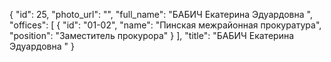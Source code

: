 {
    "id": 25,
    "photo_url": "",
    "full_name": "БАБИЧ Екатерина Эдуардовна ",
    "offices": [
        {
            "id": "01-02",
            "name": "Пинская межрайонная прокуратура",
            "position": "Заместитель прокурора"
        }
    ],
    "title": "БАБИЧ Екатерина Эдуардовна "
}